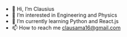 - 👋 Hi, I’m Clausius
- 👀 I’m interested in Engineering and Physics 
- 🌱 I’m currently learning Python and React.js
- 📫 How to reach me clausama16@gmail.com

<!---
klauxius/klauxius is a ✨ special ✨ repository because its `README.md` (this file) appears on your GitHub profile.
You can click the Preview link to take a look at your changes.
--->

